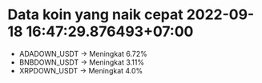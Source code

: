 # Data koin yang naik cepat 2022-09-18 16:47:29.876493+07:00

* ADADOWN_USDT -> Meningkat 6.72%
* BNBDOWN_USDT -> Meningkat 3.11%
* XRPDOWN_USDT -> Meningkat 4.0%

